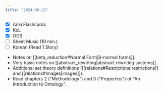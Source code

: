 ```yaml
---
title: "2024-06-22"
---
```


- [x] Anki Flashcards
- [x] KoL
- [x] OGS
- [ ] Sheet Music (10 min.)
- [ ] Korean (Read 1 Story)

* Notes on [[beta_reduction#Normal Form|β-normal forms]].
* Very basic notes on [[abstract_rewriting|abstract rewriting systems]].
* Additional set theory definitions ([[relations#Restrictions|restrictions]] and [[relations#Images|images]]).
* Read chapters 2 ("Methodology") and 3 ("Properties") of "An Introduction to Ontology".